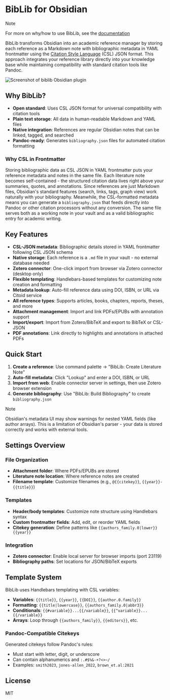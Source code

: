# BibLib for Obsidian

> [!NOTE]
> For more on why/how to use BibLib, see the [documentation](https://callumalpass.github.io/obsidian-biblib)

BibLib transforms Obsidian into an academic reference manager by storing each reference as a Markdown note with bibliographic metadata in YAML frontmatter using the [Citation Style Language](https://en.wikipedia.org/wiki/Citation_Style_Language) (CSL) JSON format. This approach integrates your reference library directly into your knowledge base while maintaining compatibility with standard citation tools like Pandoc.

![Screenshot of biblib Obsidian plugin](https://github.com/callumalpass/obsidian-biblib/blob/main/screenshots/create-lit-note.gif?raw=true)

## Why BibLib?

- **Open standard**: Uses CSL JSON format for universal compatibility with citation tools
- **Plain text storage**: All data in human-readable Markdown and YAML files
- **Native integration**: References are regular Obsidian notes that can be linked, tagged, and searched
- **Pandoc-ready**: Generates `bibliography.json` files for automated citation formatting

### Why CSL in Frontmatter

Storing bibliographic data as CSL JSON in YAML frontmatter puts your reference metadata and notes in the same file. Each literature note becomes self-contained - the structured citation data lives right above your summaries, quotes, and annotations. Since references are just Markdown files, Obsidian's standard features (search, links, tags, graph view) work naturally with your bibliography. Meanwhile, the CSL-formatted metadata means you can generate a `bibliography.json` that feeds directly into Pandoc or other citation processors without any conversion. The same file serves both as a working note in your vault and as a valid bibliographic entry for academic writing.

## Key Features

- **CSL-JSON metadata**: Bibliographic details stored in YAML frontmatter following CSL JSON schema
- **Native storage**: Each reference is a `.md` file in your vault - no external database needed
- **Zotero connector**: One-click import from browser via Zotero connector (desktop only)
- **Flexible templating**: Handlebars-based templates for customizing note creation and formatting
- **Metadata lookup**: Auto-fill reference data using DOI, ISBN, or URL via Citoid service
- **All reference types**: Supports articles, books, chapters, reports, theses, and more
- **Attachment management**: Import and link PDFs/EPUBs with annotation support
- **Import/export**: Import from Zotero/BibTeX and export to BibTeX or CSL-JSON
- **PDF annotations**: Link directly to highlights and annotations in attached PDFs

## Quick Start

1. **Create a reference**: Use command palette → "BibLib: Create Literature Note"
2. **Auto-fill metadata**: Click "Lookup" and enter a DOI, ISBN, or URL
3. **Import from web**: Enable connector server in settings, then use Zotero browser extension
4. **Generate bibliography**: Use "BibLib: Build Bibliography" to create `bibliography.json`

> [!NOTE]
> Obsidian's metadata UI may show warnings for nested YAML fields (like author arrays). This is a limitation of Obsidian's parser - your data is stored correctly and works with external tools.

## Settings Overview

### File Organization
- **Attachment folder**: Where PDFs/EPUBs are stored
- **Literature note location**: Where reference notes are created
- **Filename template**: Customize filenames (e.g., `@{{citekey}}`, `{{year}}-{{title}}`)

### Templates
- **Header/body templates**: Customize note structure using Handlebars syntax
- **Custom frontmatter fields**: Add, edit, or reorder YAML fields
- **Citekey generation**: Define patterns like `{{authors_family.0|lower}}{{year}}`

### Integration
- **Zotero connector**: Enable local server for browser imports (port 23119)
- **Bibliography paths**: Set locations for JSON/BibTeX exports

## Template System

BibLib uses Handlebars templating with CSL variables:

- **Variables**: `{{title}}`, `{{year}}`, `{{DOI}}`, `{{author.0.family}}`
- **Formatting**: `{{title|lowercase}}`, `{{authors_family.0|abbr3}}`
- **Conditionals**: `{{#variable}}...{{/variable}}`, `{{^variable}}...{{/variable}}`
- **Arrays**: Loop through `{{authors_family}}`, `{{editors}}`, etc.

### Pandoc-Compatible Citekeys

Generated citekeys follow Pandoc's rules:
- Must start with letter, digit, or underscore
- Can contain alphanumerics and `:.#$%&-+?<>~/`
- Examples: `smith2023`, `jones-allen_2022`, `brown_et.al:2021`

## License

MIT
